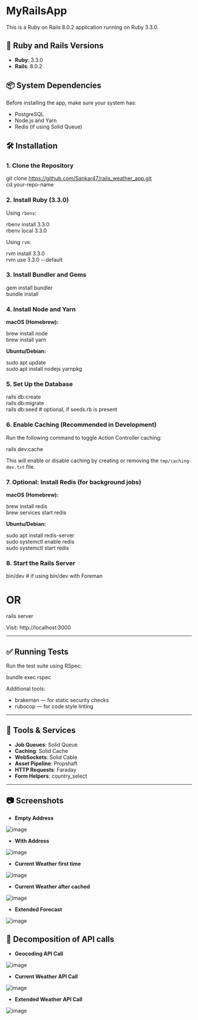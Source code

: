 # MyRailsApp

This is a Ruby on Rails 8.0.2 application running on Ruby 3.3.0.

## 🧰 Ruby and Rails Versions

- **Ruby**: 3.3.0
- **Rails**: 8.0.2

## 📦 System Dependencies

Before installing the app, make sure your system has:

- PostgreSQL
- Node.js and Yarn
- Redis (if using Solid Queue)

## 🛠 Installation

### 1. Clone the Repository

git clone https://github.com/Sankar47/rails_weather_app.git  
cd your-repo-name

### 2. Install Ruby (3.3.0)

Using `rbenv`:

rbenv install 3.3.0  
rbenv local 3.3.0

Using `rvm`:

rvm install 3.3.0  
rvm use 3.3.0 --default

### 3. Install Bundler and Gems

gem install bundler  
bundle install

### 4. Install Node and Yarn

**macOS (Homebrew):**

brew install node  
brew install yarn

**Ubuntu/Debian:**

sudo apt update  
sudo apt install nodejs yarnpkg

### 5. Set Up the Database

rails db:create  
rails db:migrate  
rails db:seed  # optional, if seeds.rb is present

### 6. Enable Caching (Recommended in Development)

Run the following command to toggle Action Controller caching:

rails dev:cache

This will enable or disable caching by creating or removing the `tmp/caching-dev.txt` file.


### 7. Optional: Install Redis (for background jobs)

**macOS (Homebrew):**

brew install redis  
brew services start redis

**Ubuntu/Debian:**

sudo apt install redis-server  
sudo systemctl enable redis  
sudo systemctl start redis

### 8. Start the Rails Server

bin/dev  # if using bin/dev with Foreman  
# OR  
rails server

Visit: http://localhost:3000

---

## ✅ Running Tests

Run the test suite using RSpec:

bundle exec rspec

Additional tools:

- brakeman  — for static security checks
- rubocop    — for code style linting

---

## 🔌 Tools & Services

- **Job Queues**: Solid Queue  
- **Caching**: Solid Cache  
- **WebSockets**: Solid Cable  
- **Asset Pipeline**: Propshaft  
- **HTTP Requests**: Faraday  
- **Form Helpers**: country_select

---

## 📷 Screenshots
- **Empty Address**
  
![image](https://github.com/user-attachments/assets/ac22cb38-451f-434b-a875-0652b0036823)

- **With Address**
  
![image](https://github.com/user-attachments/assets/8035cbbe-96d4-4e25-93aa-f911ea4707cc)

- **Current Weather first time**

![image](https://github.com/user-attachments/assets/ba551939-e49c-456e-b2f8-747ba98d62fc)

- **Current Weather after cached**

![image](https://github.com/user-attachments/assets/0fb584a4-4f99-468d-a8df-fbf3eab75206)

- **Extended Forecast**

![image](https://github.com/user-attachments/assets/af866a38-23ca-4ed1-bdc3-7f641f8209c9)

## 📄 Decomposition of API calls
- **Geocoding API Call**

![image](https://github.com/user-attachments/assets/13f98565-37b5-4156-9d72-7459de72150f)

- **Current Weather API Call**

![image](https://github.com/user-attachments/assets/53bf625c-1607-4cb3-bb03-5e312b37537a)

- **Extended Weather API Call**

![image](https://github.com/user-attachments/assets/6d6144f7-3598-4bc1-bbc6-a450f7062bf9)






